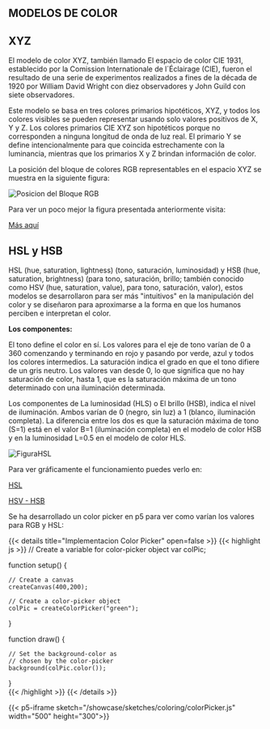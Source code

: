 ## **MODELOS DE COLOR**
## **XYZ**
El modelo de color XYZ, también llamado El espacio de color CIE 1931, establecido por la Comission Internationale de l´Éclairage (CIE), fueron el resultado de una serie de experimentos realizados a fines de la década de 1920 por William David Wright con diez observadores y John Guild con siete observadores. 

Este modelo se basa en tres colores primarios hipotéticos, XYZ, y todos los colores visibles se pueden representar usando solo valores positivos de X, Y y Z. Los colores primarios CIE XYZ son hipotéticos porque no corresponden a ninguna longitud de onda de luz real. El primario Y se define
intencionalmente para que coincida estrechamente con la luminancia, mientras que los primarios X y Z brindan información de color.

La posición del bloque de colores RGB representables en el espacio XYZ se muestra en la siguiente figura:

![Posicion del Bloque RGB](/showcase/sketches/coloring/FiguraXYZ.jpg)

Para ver un poco mejor la figura presentada anteriormente visita:

[Más aquí](https://programmingdesignsystems.com/color/color-models-and-color-spaces/index.html#:~:text=widely%20different%20dimensions.-,RGB,-is%20a%20color)


## **HSL y HSB**
HSL (hue, saturation, lightness) (tono, saturación, luminosidad) y HSB (hue, saturation, brightness) (para tono, saturación, brillo; también conocido como HSV (hue, saturation, value), para tono, saturación, valor), estos modelos se desarrollaron para ser más &quot;intuitivos&quot; en la manipulación del color y se diseñaron para aproximarse a la forma en que los humanos perciben e interpretan el color.

**Los componentes:**

El tono define el color en sí. Los valores para el eje de tono varían de 0 a 360 comenzando y terminando en rojo y pasando por verde, azul y todos los colores intermedios. La saturación indica el grado en que el tono difiere de un gris neutro. Los valores van desde 0, lo que significa que no hay saturación de color, hasta 1, que es la saturación máxima de un tono determinado con una iluminación determinada.

Los componentes de La luminosidad (HLS) o El brillo (HSB), indica el nivel de iluminación. Ambos varían de 0 (negro, sin luz) a 1 (blanco, iluminación completa). La diferencia entre los dos es que la saturación máxima de tono (S=1) está en el valor B=1 (iluminación completa) en el modelo de color HSB y en la luminosidad L=0.5 en el modelo de color HLS.

![FiguraHSL](/showcase/sketches/coloring/FiguraHslHsb.png)

Para ver gráficamente el funcionamiento puedes verlo en:

[HSL](https://programmingdesignsystems.com/color/color-models-and-color-spaces/index.html#:~:text=17%25%20brightness-,HSL,-is%20another%20cylindrical)

[HSV - HSB](https://programmingdesignsystems.com/color/color-models-and-color-spaces/index.html#:~:text=and%20blue%20lights.-,HSV,-is%20a%20cylindrical)

Se ha desarrollado un color picker en p5 para ver como varían los valores para RGB y HSL:

{{< details title="Implementacion Color Picker" open=false >}}
{{< highlight js >}}
// Create a variable for color-picker object 
var colPic; 
  
function setup() { 
    
    // Create a canvas 
    createCanvas(400,200); 
      
    // Create a color-picker object  
    colPic = createColorPicker("green"); 
} 
  
function draw() { 
      
    // Set the background-color as 
    // chosen by the color-picker 
    background(colPic.color()); 
}                     
{{< /highlight >}}
{{< /details >}}

{{< p5-iframe sketch="/showcase/sketches/coloring/colorPicker.js" width="500" height="300">}}
